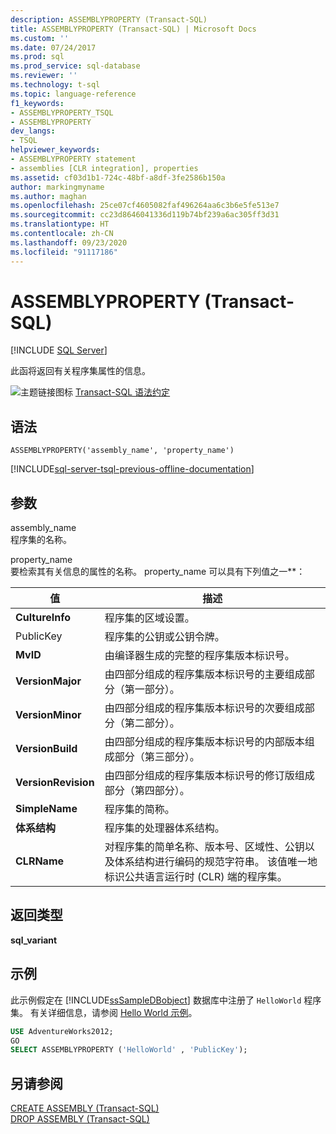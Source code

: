 ```yaml
---
description: ASSEMBLYPROPERTY (Transact-SQL)
title: ASSEMBLYPROPERTY (Transact-SQL) | Microsoft Docs
ms.custom: ''
ms.date: 07/24/2017
ms.prod: sql
ms.prod_service: sql-database
ms.reviewer: ''
ms.technology: t-sql
ms.topic: language-reference
f1_keywords:
- ASSEMBLYPROPERTY_TSQL
- ASSEMBLYPROPERTY
dev_langs:
- TSQL
helpviewer_keywords:
- ASSEMBLYPROPERTY statement
- assemblies [CLR integration], properties
ms.assetid: cf03d1b1-724c-48bf-a8df-3fe2586b150a
author: markingmyname
ms.author: maghan
ms.openlocfilehash: 25ce07cf4605082faf496264aa6c3b6e5fe513e7
ms.sourcegitcommit: cc23d8646041336d119b74bf239a6ac305ff3d31
ms.translationtype: HT
ms.contentlocale: zh-CN
ms.lasthandoff: 09/23/2020
ms.locfileid: "91117186"
---
```

# <a name="assemblyproperty-transact-sql"></a>ASSEMBLYPROPERTY (Transact-SQL)
[!INCLUDE [SQL Server](../../includes/applies-to-version/sqlserver.md)]

此函将返回有关程序集属性的信息。
  
![主题链接图标](../../database-engine/configure-windows/media/topic-link.gif "“主题链接”图标") [Transact-SQL 语法约定](../../t-sql/language-elements/transact-sql-syntax-conventions-transact-sql.md)
  
## <a name="syntax"></a>语法  
  
```syntaxsql
ASSEMBLYPROPERTY('assembly_name', 'property_name')  
```  
  
[!INCLUDE[sql-server-tsql-previous-offline-documentation](../../includes/sql-server-tsql-previous-offline-documentation.md)]

## <a name="arguments"></a>参数
assembly_name  
程序集的名称。
  
property_name  
要检索其有关信息的属性的名称。 property_name 可以具有下列值之一**：
  
|值|描述|  
|---|---|
|**CultureInfo**|程序集的区域设置。|  
|PublicKey|程序集的公钥或公钥令牌。|  
|**MvID**|由编译器生成的完整的程序集版本标识号。|  
|**VersionMajor**|由四部分组成的程序集版本标识号的主要组成部分（第一部分）。|  
|**VersionMinor**|由四部分组成的程序集版本标识号的次要组成部分（第二部分）。|  
|**VersionBuild**|由四部分组成的程序集版本标识号的内部版本组成部分（第三部分）。|  
|**VersionRevision**|由四部分组成的程序集版本标识号的修订版组成部分（第四部分）。|  
|**SimpleName**|程序集的简称。|  
|**体系结构**|程序集的处理器体系结构。|  
|**CLRName**|对程序集的简单名称、版本号、区域性、公钥以及体系结构进行编码的规范字符串。 该值唯一地标识公共语言运行时 (CLR) 端的程序集。|  
  
## <a name="return-type"></a>返回类型
**sql_variant**
  
## <a name="examples"></a>示例  
此示例假定在 [!INCLUDE[ssSampleDBobject](../../includes/sssampledbobject-md.md)] 数据库中注册了 `HelloWorld` 程序集。 有关详细信息，请参阅 [Hello World 示例](https://msdn.microsoft.com/library/fed6c358-f5ee-4d4c-9ad6-089778383ba7)。
  
```sql
USE AdventureWorks2012;  
GO  
SELECT ASSEMBLYPROPERTY ('HelloWorld' , 'PublicKey');  
```  
  
## <a name="see-also"></a>另请参阅
[CREATE ASSEMBLY (Transact-SQL)](../../t-sql/statements/create-assembly-transact-sql.md)  
[DROP ASSEMBLY (Transact-SQL)](../../t-sql/statements/drop-assembly-transact-sql.md)
  
  
